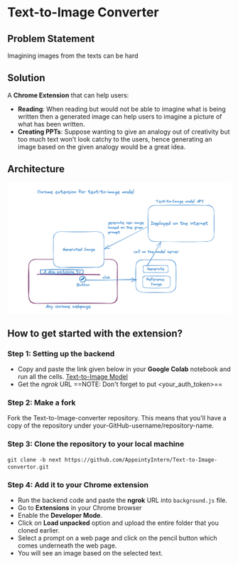 # Text-to-Image Converter
## Problem Statement
Imagining images from the texts can be hard

## Solution
A **Chrome Extension** that can help users: 
- **Reading**: When reading but would not be able to imagine what is being written then a generated image can help users to imagine a picture of what has been written.
- **Creating PPTs**: Suppose wanting to give an analogy out of creativity but too much text won’t look catchy to the users, hence generating an image based on the given analogy would be a great idea.

## Architecture 
![Chrome-extension-architecture](images/architecture.png)

## How to get started with the extension?
### Step 1: Setting up the backend
- Copy and paste the link given below in your **Google Colab** notebook and run all the cells.
[Text-to-Image Model](https://colab.research.google.com/drive/1c5HfV2fZFTuelAQD53QHhkOPJbypK0ct?usp=sharing)
- Get the *ngrok* URL
==NOTE: Don't forget to put <your_auth_token>==
### Step 2: Make a fork
Fork the Text-to-Image-converter repository. This means that you'll have a copy of the repository under your-GitHub-username/repository-name.

### Step 3: Clone the repository to your local machine
```
git clone -b next https://github.com/AppointyIntern/Text-to-Image-convertor.git
```

### Step 4: Add it to your Chrome extension
- Run the backend code and paste the **ngrok** URL into `background.js` file.
- Go to **Extensions** in your Chrome browser
- Enable the **Developer Mode**.
- Click on **Load unpacked** option and upload the entire folder that you cloned earlier.
- Select a prompt on a web page and click on the pencil button which comes underneath the web page.
- You will see an image based on the selected text.